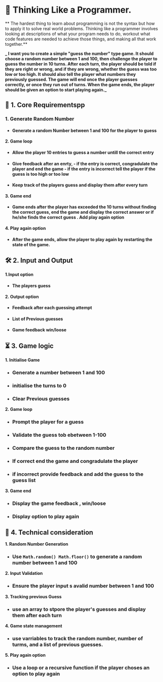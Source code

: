 # 🌟 Thinking Like a Programmer.

** The hardest thing to learn about programming is not the syntax but how to apply it to solve real world problems.
Thinking like a programmer involves looking at descriptions of what your program needs to do, workout what code features are needed to achieve those things, and making all that work together.**

**_ I want you to create a simple "guess the number" type game. It should choose a random number between 1 and 100, then challenge the player to guess the number in 10 turns. After each turn, the player should be told if they are right or wrong, and if they are wrong, whether the guess was too low or too high. It should also tell the player what numbers they previously guessed. The game will end once the player guesses correctly, or once they run out of turns. When the game ends, the player should be given an option to start playing again._**

## 🎯 **1. Core Requirementspp**

### 1. Generate Random Number

- #### Generate a random Number between 1 and 100 for the player to guess

**2. Game loop**

- #### Allow the player 10 entries to guess a number untill the correct entry

- #### Give feedback after an enrty, - if the entry is correct, congradulate the player and end the game - if the entry is incorrect tell the player if the guess is too high or too low

- #### Keep track of the players guess and display them after every turn

**3. Game end**

- #### Game ends after the player has exceeded the 10 turns without finding the correct guess, end the game and display the correct answer or if he/she finds the correct guess . Add play again option

**4. Play again option**

- #### After the game ends, allow the player to play again by restarting the state of the game.

## 🛠️ **2. Input and Output**

**1.Input option**

- #### The players guess

**2. Output option**

- #### Feedback after each guessing attempt

- #### List of Previous guesses

- #### Game feedback win/loose

## ⏳ **3. Game logic**

**1. Initialise Game**

- ### Generate a number between 1 and 100
- ### initialise the turns to 0
- ### Clear Previous guesses

**2. Game loop**

- ### Prompt the player for a guess
- ### Validate the guess tob ebetween 1-100
- ### Compare the guess to the random number
- ### If correct end the game and congradulate the player
- ### if incorrect provide feedback and add the guess to the guess list

**3. Game end**

- ### Display the game feedback , win/loose
- ### Display option to play again

## 🚀 **4. Technical consideration**

**1. Random Number Generation**

- ### Use `Math.random() Math.floor()` to generate a random number between 1 and 100

**2. Input Validation**

- ### Ensure the player input s avalid number between 1 and 100

**3. Tracking previous Guess**

- ### use an array to stpore the player's guesses and display them after each turn

**4. Game state management**

- ### use varriables to track the random number, number of turms, and a list of previous guesses.

**5. Play again option**

- ### Use a loop or a recursive function if the player choses an option to play again
